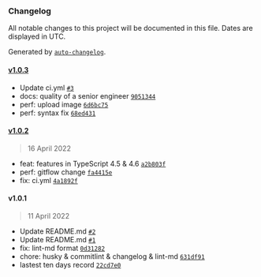 ### Changelog

All notable changes to this project will be documented in this file. Dates are displayed in UTC.

Generated by [`auto-changelog`](https://github.com/CookPete/auto-changelog).

#### [v1.0.3](https://github.com/Trojan0523/weekly_notes/compare/v1.0.2...v1.0.3)

- Update ci.yml [`#3`](https://github.com/Trojan0523/weekly_notes/pull/3)
- docs: quality of a senior engineer [`9051344`](https://github.com/Trojan0523/weekly_notes/commit/9051344862f004bdb041fd01dcb51fb10cf5af49)
- perf: upload image [`6d6bc75`](https://github.com/Trojan0523/weekly_notes/commit/6d6bc756aac2a50523723922530a5f1a3303ab28)
- perf: syntax fix [`68ed431`](https://github.com/Trojan0523/weekly_notes/commit/68ed431ece7d31be9f6221e0b6de8174b4a5dfe1)

#### [v1.0.2](https://github.com/Trojan0523/weekly_notes/compare/v1.0.1...v1.0.2)

> 16 April 2022

- feat: features in TypeScript 4.5 & 4.6 [`a2b803f`](https://github.com/Trojan0523/weekly_notes/commit/a2b803fdcbbbce0772914e7403f877daf0993b3e)
- perf: gitflow change [`fa4415e`](https://github.com/Trojan0523/weekly_notes/commit/fa4415ece196058bf0d8645680cddebd21a58d84)
- fix: ci.yml [`4a1892f`](https://github.com/Trojan0523/weekly_notes/commit/4a1892f92a2e49bee0aeb8afd4d29b5bd74c75d4)

#### v1.0.1

> 11 April 2022

- Update README.md [`#2`](https://github.com/Trojan0523/weekly_notes/pull/2)
- Update README.md [`#1`](https://github.com/Trojan0523/weekly_notes/pull/1)
- fix: lint-md format [`0d31282`](https://github.com/Trojan0523/weekly_notes/commit/0d31282ca4f6c45c8c53edb382d837e699023d7c)
- chore: husky & commitlint & changelog & lint-md [`631df91`](https://github.com/Trojan0523/weekly_notes/commit/631df91a2ff62601a64cd0122aa7111a8fee3440)
- lastest ten days record [`22cd7e0`](https://github.com/Trojan0523/weekly_notes/commit/22cd7e0e5a00bf9eff794a9839ce4dc8bd0372f4)
